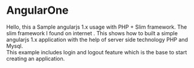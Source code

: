 # AngularOne
Hello, this a Sample angularjs 1.x usage with PHP + Slim framework. The slim framework I found on internet . 
This shows how to built a simple angularjs 1.x application with the help of server side technology PHP and Mysql.  
This example includes login and logout feature which is the base to start creating an application.
